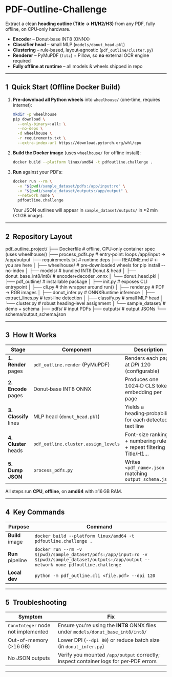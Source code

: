 # PDF‑Outline‑Challenge

Extract a clean **heading outline (Title → H1/H2/H3)** from any PDF, fully offline, on CPU‑only hardware.

- **Encoder** – Donut‑base INT8 (ONNX)  
- **Classifier head** – small MLP (`models/donut_head.pkl`)  
- **Clustering** – rule‑based, layout‑agnostic (`pdf_outline/cluster.py`)  
- **Renderer** – PyMuPDF (`fitz`) + Pillow, so **no** external OCR engine required  
- **Fully offline at runtime** – all models & wheels shipped in repo

---

## 1  Quick Start (Offline Docker Build)

1. **Pre‑download all Python wheels** into `wheelhouse/` (one‑time, requires internet):

    ```bash
    mkdir -p wheelhouse
    pip download \
      --only-binary=:all: \
      --no-deps \
      -d wheelhouse \
      -r requirements.txt \
      --extra-index-url https://download.pytorch.org/whl/cpu
    ```

2. **Build the Docker image** (uses `wheelhouse/` for offline install):

    ```bash
    docker build --platform linux/amd64 -t pdfoutline.challenge .
    ```

3. **Run** against your PDFs:

    ```bash
    docker run --rm \
      -v "$(pwd)/sample_dataset/pdfs:/app/input:ro" \
      -v "$(pwd)/sample_dataset/outputs:/app/output" \
      --network none \
      pdfoutline.challenge
    ```

   Your JSON outlines will appear in `sample_dataset/outputs/` in ≈2 min (<1 GB image).

---

## 2  Repository Layout

pdf_outline_project/
├── Dockerfile # offline, CPU‑only container spec (uses wheelhouse/)
├── process_pdfs.py # entry‑point: loops /app/input → /app/output
├── requirements.txt # runtime deps
├── README.md # ← you are here
│
├── wheelhouse/ # pre‑downloaded wheels for pip install --no-index
│
├── models/ # bundled INT8 Donut & head
│   ├── donut_base_int8/int8/ # encoder+decoder .onnx
│   └── donut_head.pkl
│
├── pdf_outline/ # installable package
│   ├── init.py # exposes CLI entrypoint
│   ├── cli.py # thin wrapper around run()
│   ├── render.py # PDF → RGB images
│   ├── donut_infer.py # ONNXRuntime inference
│   ├── extract_lines.py # text‑line detection
│   ├── classify.py # small MLP head
│   └── cluster.py # robust heading‑level assignment
│
└── sample_dataset/ # demo + schema
├── pdfs/ # input PDFs
├── outputs/ # output JSONs
└── schema/output_schema.json


---

## 3  How It Works

| Stage                | Component                         | Description                                                     |
| -------------------- | --------------------------------- | --------------------------------------------------------------- |
| **1. Render** pages  | `pdf_outline.render` (PyMuPDF)    | Renders each page at *DPI* 120 (configurable)                   |
| **2. Encode** pages  | Donut‑base INT8 ONNX              | Produces one 1024‑D CLS token embedding per page                |
| **3. Classify** lines| MLP head (`donut_head.pkl`)       | Yields a heading‑probability for each detected text line        |
| **4. Cluster** heads | `pdf_outline.cluster.assign_levels`| Font-size ranking + numbering rules + repeat filtering ⇒ Title/H1… |
| **5. Dump JSON**     | `process_pdfs.py`                 | Writes `<pdf_name>.json` matching `output_schema.json`          |

All steps run **CPU**, **offline**, on **amd64** with ≤16 GB RAM.

---

## 4  Key Commands

| Purpose              | Command                                                                                                                         |
| -------------------- | ------------------------------------------------------------------------------------------------------------------------------- |
| **Build** image      | `docker build --platform linux/amd64 -t pdfoutline.challenge .`                                                                  |
| **Run** pipeline     | `docker run --rm -v $(pwd)/sample_dataset/pdfs:/app/input:ro -v $(pwd)/sample_dataset/outputs:/app/output --network none pdfoutline.challenge` |
| **Local dev**        | `python -m pdf_outline.cli <file.pdf> --dpi 120`                                                                                |

---

## 5  Troubleshooting

| Symptom                               | Fix                                                                                 |
| ------------------------------------- | ----------------------------------------------------------------------------------- |
| `ConvInteger` node not implemented    | Ensure you're using the **INT8** ONNX files under `models/donut_base_int8/int8/`     |
| Out-of-memory (>16 GB)                | Lower DPI (`--dpi 80`) or reduce batch size (in `donut_infer.py`)                  |
| No JSON outputs                       | Verify you mounted `/app/output` correctly; inspect container logs for per‑PDF errors |

---

